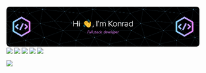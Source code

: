 ![Header](./github-header-image(3).png?raw=true)
<a href="https://www.linkedin.com/in/konrad-litwinowicz-51b41720b/"><img src="https://img.shields.io/badge/LinkedIn-0077B5?style=for-the-badge&logo=linkedin&logoColor=white" height=25></a>
<a href="https://www.discordapp.com/users/411153383420854282"><img src="https://img.shields.io/badge/Discord-7289DA?style=for-the-badge&logo=discord&logoColor=white" height=25></a>
<a href="https://www.duolingo.com/profile/KonradLitw1"><img src="https://img.shields.io/badge/Duolingo-58CC02?style=for-the-badge&logo=Duolingo&logoColor=white" height=25></a>
<a href="https://www.codingame.com/profile/8a7747c9fc1e05dbafa89b1eb01656826523035"><img src="https://img.shields.io/badge/CodinGame-F2BB13?style=for-the-badge&logo=codingame&logoColor=white" height=25></a>
<a href="https://www.codewars.com/users/Sendej7"><img src="https://img.shields.io/badge/Codewars-B1361E?style=for-the-badge&logo=Codewars&logoColor=white" height=25></a>
<!-- <a href="https://leetcode.com/Sendej7/"><img src="https://img.shields.io/badge/-LeetCode-FFA116?style=for-the-badge&logo=LeetCode&logoColor=black" height=25></a>-->
<a href="https://www.hackerrank.com/seenday7/"><img src="https://user-images.githubusercontent.com/56590192/217535086-772457c7-014b-4f57-8dba-8fa692628be4.png
" height=25></a>
<!--
**Sendej7/Sendej7** is a ✨ _special_ ✨ repository because its `README.md` (this file) appears on your GitHub profile.

Here are some ideas to get you started:

- 🔭 I’m currently working on ...
- 🌱 I’m currently learning ...
- 👯 I’m looking to collaborate on ...
- 🤔 I’m looking for help with ...
- 💬 Ask me about ...
- 📫 How to reach me: ...
- 😄 Pronouns: ...
- ⚡ Fun fact: ...
-->
